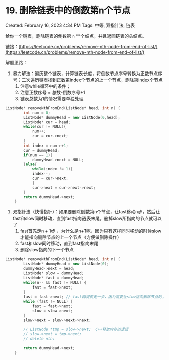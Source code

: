# 19. 删除链表中的倒数第n个节点

Created: February 16, 2023 4:34 PM
Tags: 中等, 双指针法, 链表

给你一个链表，删除链表的倒数第 `n` **个结点，并且返回链表的头结点。

链接：[https://leetcode.cn/problems/remove-nth-node-from-end-of-list/](https://leetcode.cn/problems/remove-nth-node-from-end-of-list/)

解题思路：

1. 暴力解法：遍历整个链表，计算链表长度，将倒数节点序号转换为正数节点序号；二次遍历链表找到正数第index个节点的上一个节点，删除第index个节点
    1. 注意while循环中的条件；
    2. 注意正数序号 = 总数-倒数序号+1
    3. 链表总数为1的情况需要单独处理

```cpp
ListNode* removeNthFromEnd(ListNode* head, int n) {
        int num = 0;
        ListNode* dummyHead = new ListNode(0,head);
        ListNode* cur = head;
        while(cur != NULL){
            num++;
            cur = cur->next;
        }
        int index = num-n+1;
        cur = dummyHead;
        if(num == 1){
            dummyHead->next = NULL;
        }else{
            while(index != 1){
            index--;
            cur = cur->next;
            }
            cur->next = cur->next->next;
        }
        return dummyHead->next;
    }
```

1. 双指针法（快慢指针）：如果要删除倒数第n个节点，让fast移动n步，然后让fast和slow同时移动，直到fast指向链表末尾。删掉slow所指向的节点就可以了
    1. fast首先走n + 1步 ，为什么是n+1呢，因为只有这样同时移动的时候slow才能指向删除节点的上一个节点（方便做删除操作）
    2. fast和slow同时移动，直到fast指向末尾
    3. 删除slow指向的下一个节点

```cpp
ListNode* removeNthFromEnd(ListNode* head, int n) {
        ListNode* dummyHead = new ListNode(0);
        dummyHead->next = head;
        ListNode* slow = dummyHead;
        ListNode* fast = dummyHead;
        while(n-- && fast != NULL) {
            fast = fast->next;
        }
        fast = fast->next; // fast再提前走一步，因为需要让slow指向删除节点的上一个节点
        while (fast != NULL) {
            fast = fast->next;
            slow = slow->next;
        }
        slow->next = slow->next->next; 
        
        // ListNode *tmp = slow->next;  C++释放内存的逻辑
        // slow->next = tmp->next;
        // delete nth;
        
        return dummyHead->next;
    }
```